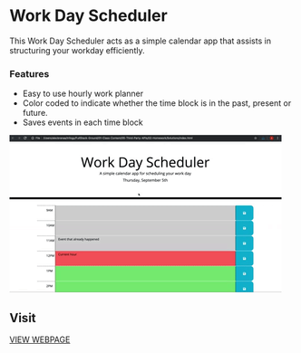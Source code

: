 # Work Day Scheduler

This Work Day Scheduler acts as a simple calendar app that assists in structuring your workday efficiently. 


### Features

* Easy to use hourly work planner
* Color coded to indicate whether the time block is in the past, present or future.
* Saves events in each time block

![day planner demo](./Assets/05-third-party-apis-homework-demo.gif)


## Visit

[VIEW WEBPAGE](https://nsuroghon.github.io/Javascript-Quiz/)

